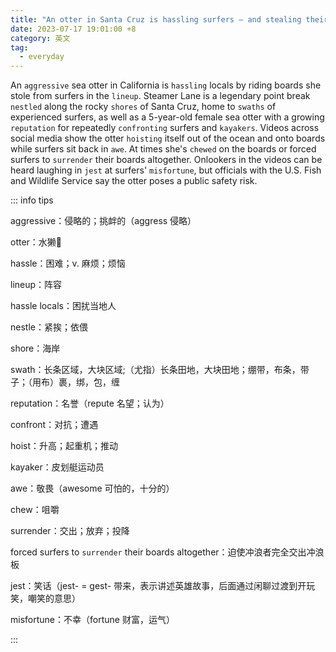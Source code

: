 ```yaml
---
title: "An otter in Santa Cruz is hassling surfers — and stealing their boards"
date: 2023-07-17 19:01:00 +8
category: 英文
tag:
  - everyday
---
```


An `aggressive` sea otter in California is `hassling` locals by riding boards she stole from surfers in the `lineup`. Steamer Lane is a legendary point break `nestled` along the rocky `shores` of Santa Cruz, home to `swaths` of experienced surfers, as well as a 5-year-old female sea otter with a growing `reputation` for repeatedly `confronting` surfers and `kayakers`. Videos across social media show the otter `hoisting` itself out of the ocean and onto boards while surfers sit back in `awe`. At times she's `chewed` on the boards or forced surfers to `surrender` their boards altogether. Onlookers in the videos can be heard laughing in `jest` at surfers' `misfortune`, but officials with the U.S. Fish and Wildlife Service say the otter poses a public safety risk.

::: info tips

aggressive：侵略的；挑衅的（aggress 侵略）

otter：水獭🦦

hassle：困难；v. 麻烦；烦恼

lineup：阵容

hassle locals：困扰当地人

nestle：紧挨；依偎

shore：海岸

swath：长条区域，大块区域;（尤指）长条田地，大块田地；绷带，布条，带子；（用布）裹，绑，包，缠

reputation：名誉（repute 名望；认为）

confront：对抗；遭遇

hoist：升高；起重机；推动

kayaker：皮划艇运动员

awe：敬畏（awesome 可怕的，十分的）

chew：咀嚼

surrender：交出；放弃；投降

forced surfers to `surrender` their boards altogether：迫使冲浪者完全交出冲浪板

jest：笑话（jest- = gest- 带来，表示讲述英雄故事，后面通过闲聊过渡到开玩笑，嘲笑的意思）

misfortune：不幸（fortune 财富，运气）

:::
